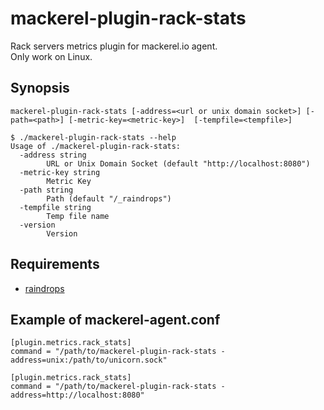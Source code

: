 # mackerel-plugin-rack-stats
Rack servers metrics plugin for mackerel.io agent.  
Only work on Linux.  

## Synopsis

```shell
mackerel-plugin-rack-stats [-address=<url or unix domain socket>] [-path=<path>] [-metric-key=<metric-key>]  [-tempfile=<tempfile>]
```

```shell
$ ./mackerel-plugin-rack-stats --help
Usage of ./mackerel-plugin-rack-stats:
  -address string
        URL or Unix Domain Socket (default "http://localhost:8080")
  -metric-key string
        Metric Key
  -path string
        Path (default "/_raindrops")
  -tempfile string
        Temp file name
  -version
        Version
```

## Requirements

- [raindrops](https://rubygems.org/gems/raindrops)

## Example of mackerel-agent.conf

```
[plugin.metrics.rack_stats]
command = "/path/to/mackerel-plugin-rack-stats -address=unix:/path/to/unicorn.sock"
```

```
[plugin.metrics.rack_stats]
command = "/path/to/mackerel-plugin-rack-stats -address=http://localhost:8080"
```
